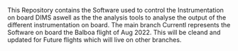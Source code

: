 This Repository contains the Software used to control the Instrumentation on board DIMS aswell as the the analysis tools to analyse the output of the different instrumentation on board.
The main branch Currentl represents the Software on board the Balboa flight of Aug 2022. This will be cleand and updated for Future flights which will live on other branches.
